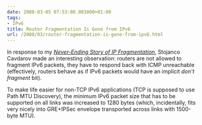 ```yaml
---
date: 2008-03-05 07:53:00.001000+01:00
tags:
- IPv6
title: Router Fragmentation Is Gone from IPv6
url: /2008/03/router-fragmentation-is-gone-from-ipv6.html
---
```

In response to my [*Never-Ending Story of IP Fragmentation*](/kb/Internet/PMTUD/), Stojanco Cavdarov made an interesting observation: routers are not allowed to fragment IPv6 packets, they have to respond back with ICMP unreachable (effectively, routers behave as if IPv6 packets would have an implicit *don\'t fragment* bit).

To make life easier for non-TCP IPv6 applications (TCP is supposed to use Path MTU Discovery), the minimum IPv6 packet size that has to be supported on all links was increased to 1280 bytes (which, incidentally, fits very nicely into GRE+IPSec envelope transported across links with 1500-byte MTU).
